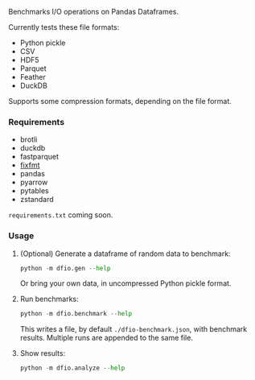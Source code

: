 Benchmarks I/O operations on Pandas Dataframes.

Currently tests these file formats:
- Python pickle
- CSV
- HDF5
- Parquet
- Feather
- DuckDB

Supports some compression formats, depending on the file format.

### Requirements

- brotli
- duckdb
- fastparquet
- [fixfmt](https://pypi.org/project/fixfmt/)
- pandas
- pyarrow
- pytables
- zstandard

`requirements.txt` coming soon.

### Usage

1. (Optional) Generate a dataframe of random data to benchmark:

    ```py
    python -m dfio.gen --help
    ```
    
    Or bring your own data, in uncompressed Python pickle format.
    
2. Run benchmarks:

    ```py
    python -m dfio.benchmark --help
    ```
    
    This writes a file, by default `./dfio-benchmark.json`, with benchmark
    results.  Multiple runs are appended to the same file.
    
3. Show results:

    ```py
    python -m dfio.analyze --help
    ```


